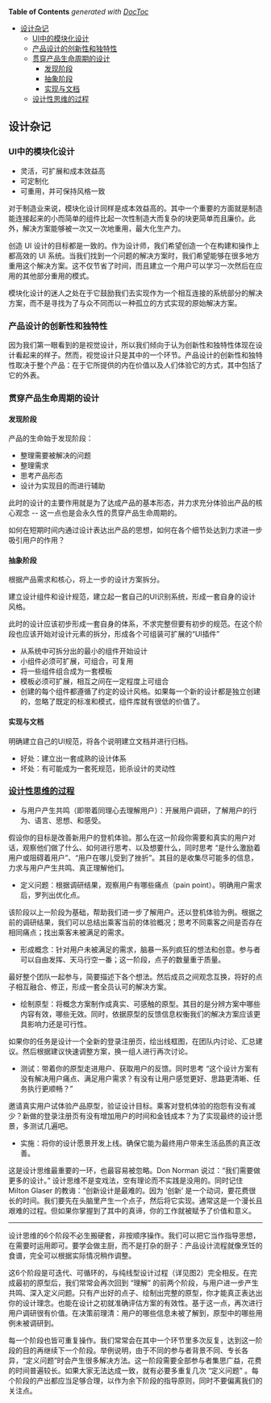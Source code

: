 <!-- START doctoc generated TOC please keep comment here to allow auto update -->
<!-- DON'T EDIT THIS SECTION, INSTEAD RE-RUN doctoc TO UPDATE -->
**Table of Contents**  *generated with [DocToc](https://github.com/thlorenz/doctoc)*

- [设计杂记](#%E8%AE%BE%E8%AE%A1%E6%9D%82%E8%AE%B0)
  - [UI中的模块化设计](#ui%E4%B8%AD%E7%9A%84%E6%A8%A1%E5%9D%97%E5%8C%96%E8%AE%BE%E8%AE%A1)
  - [产品设计的创新性和独特性](#%E4%BA%A7%E5%93%81%E8%AE%BE%E8%AE%A1%E7%9A%84%E5%88%9B%E6%96%B0%E6%80%A7%E5%92%8C%E7%8B%AC%E7%89%B9%E6%80%A7)
  - [贯穿产品生命周期的设计](#%E8%B4%AF%E7%A9%BF%E4%BA%A7%E5%93%81%E7%94%9F%E5%91%BD%E5%91%A8%E6%9C%9F%E7%9A%84%E8%AE%BE%E8%AE%A1)
    - [发现阶段](#%E5%8F%91%E7%8E%B0%E9%98%B6%E6%AE%B5)
    - [抽象阶段](#%E6%8A%BD%E8%B1%A1%E9%98%B6%E6%AE%B5)
    - [实现与文档](#%E5%AE%9E%E7%8E%B0%E4%B8%8E%E6%96%87%E6%A1%A3)
  - [设计性思维的过程](#%E8%AE%BE%E8%AE%A1%E6%80%A7%E6%80%9D%E7%BB%B4%E7%9A%84%E8%BF%87%E7%A8%8B)

<!-- END doctoc generated TOC please keep comment here to allow auto update -->

## 设计杂记

### UI中的模块化设计

- 灵活，可扩展和成本效益高
- 可定制化
- 可重用，并可保持风格一致

对于制造业来说，模块化设计同样是成本效益高的。其中一个重要的方面就是制造能连接起来的小而简单的组件比起一次性制造大而复杂的块更简单而且廉价。此外，解决方案能够被一次又一次地重用，最大化生产力。

创造 UI 设计的目标都是一致的。作为设计师，我们希望创造一个在构建和操作上都高效的 UI 系统。当我们找到一个问题的解决方案时，我们希望能够在很多地方重用这个解决方案。这不仅节省了时间，而且建立一个用户可以学习一次然后在应用的其他部分重用的模式。

模块化设计的迷人之处在于它鼓励我们去实现作为一个相互连接的系统部分的解决方案，而不是寻找为了与众不同而以一种孤立的方式实现的原始解决方案。

### 产品设计的创新性和独特性

因为我们第一眼看到的是视觉设计，所以我们倾向于认为创新性和独特性体现在设计看起来的样子。然而，视觉设计只是其中的一个环节。产品设计的创新性和独特性取决于整个产品：在于它所提供的内在价值以及人们体验它的方式，其中包括了它的外表。

### 贯穿产品生命周期的设计

#### 发现阶段

产品的生命始于发现阶段：

- 整理需要被解决的问题
- 整理需求
- 思考产品形态
- 设计为实现目的而进行辅助

此时的设计的主要作用就是为了达成产品的基本形态，并力求充分体验出产品的核心观念 -- 这一点也是会永久性的贯穿产品生命周期的。

如何在短期时间内通过设计表达出产品的思想，如何在各个细节处达到力求进一步吸引用户的作用？

#### 抽象阶段

根据产品需求和核心，将上一步的设计方案拆分。

建立设计组件和设计规范，建立起一套自己的UI识别系统，形成一套自身的设计风格。

此时的设计应该初步形成一套自身的体系，不求完整但要有初步的规范。在这个阶段也应该开始对设计元素的拆分，形成各个可组装可扩展的“UI插件”

- 从系统中可拆分出的最小的组件开始设计
- 小组件必须可扩展，可组合，可复用
- 将一些组件组合成为一套模板
- 模板必须可扩展，相互之间在一定程度上可组合
- 创建的每个组件都遵循了约定的设计风格。如果每一个新的设计都是独立创建的，忽略了既定的标准和模式，组件库就有很低的价值了。

#### 实现与文档

明确建立自己的UI规范，将各个说明建立文档并进行归档。

- 好处：建立出一套成熟的设计体系
- 坏处：有可能成为一套死规范，扼杀设计的灵动性

### [设计性思维的过程](http://www.jianshu.com/p/6a667ba0c196#)

- 与用户产生共鸣（即带着同理心去理解用户）：开展用户调研，了解用户的行为、语言、思想、和感受。

假设你的目标是改善新用户的登机体验。那么在这一阶段你需要和真实的用户对话，观察他们做了什么、如何进行思考、以及想要什么，同时思考 “是什么激励着用户或阻碍着用户”、“用户在哪儿受到了挫折”。其目的是收集尽可能多的信息，力求与用户产生共鸣、真正理解他们。

- 定义问题：根据调研结果，观察用户有哪些痛点（pain point）。明确用户需求后，罗列出优化点。

该阶段以上一阶段为基础，帮助我们进一步了解用户。还以登机体验为例。根据之前的调研结果，我们可以总结出乘客当前的体验概况；思考不同乘客之间是否存在相同痛点；找出乘客未被满足的需求。

- 形成概念：针对用户未被满足的需求，脑暴一系列疯狂的想法和创意。参与者可以自由发挥、天马行空一番；这一阶段，点子的数量重于质量。

最好整个团队一起参与，简要描述下各个想法。然后成员之间观念互换，将好的点子相互融合、修正，形成一套全员认可的解决方案。

- 绘制原型：将概念方案制作成真实、可感触的原型。其目的是分辨方案中哪些内容有效，哪些无效。同时，依据原型的反馈信息权衡我们的解决方案应该更具影响力还是可行性。

如果你的任务是设计一个全新的登录注册页，绘出线框图，在团队内讨论、汇总建议。然后根据建议快速调整方案，换一组人进行再次讨论。

- 测试：带着你的原型走进用户、获取用户的反馈。同时思考 “这个设计方案有没有解决用户痛点、满足用户需求？有没有让用户感觉更好、思路更清晰、任务执行更顺畅？”

邀请真实用户试体验产品原型，验证设计目标。乘客对登机体验的抱怨有没有减少？新做的登录注册页有没有增加用户的时间和金钱成本？为了实现最终的设计愿景，多测试几遍吧。

- 实施：将你的设计愿景开发上线。确保它能为最终用户带来生活品质的真正改善。

这是设计思维最重要的一环，也最容易被忽略。Don Norman 说过：“我们需要做更多的设计。” 设计思维不是变戏法，空有理论而不实践是没用的。同时记住 Milton Glaser 的教诲：“创新设计是最难的。因为 ‘创新’ 是一个动词，要花费很长的时间。我们要先在头脑里产生一个点子，然后将它实现。通常这是一个漫长且艰难的过程。但如果你掌握到了其中的真谛，你的工作就被赋予了价值和意义。

---

设计思维的6个阶段不必生搬硬套，非按顺序操作。我们可以把它当作指导思想，在需要时运用即可。要学会做主厨，而不是打杂的厨子：产品设计流程就像烹饪的食谱，完全可以根据实际情况稍作调整。

这6个阶段是可迭代、可循环的，与纯线型设计过程（详见图2）完全相反。在完成最初的原型后，我们常常会再次回到 “理解” 的前两个阶段，与用户进一步产生共鸣、深入定义问题。只有产出好的点子、绘制出完整的原型，你才能真正表达出你的设计理念。也能在设计之初就准确评估方案的有效性。基于这一点，再次进行用户调研很有价值。在决策前理清：用户的哪些信息未被了解到，原型中的哪些用例未被调研到。

每一个阶段也皆可重复操作。我们常常会在其中一个环节里多次反复，达到这一阶段的目的再继续下一个阶段。举例说明，由于不同的参与者背景不同、专长各异，“定义问题”时会产生很多解决方法。这一阶段需要全部参与者集思广益，花费的时间普遍较长。如果大家无法达成一致，就有必要多重复几次 “定义问题” 。每个阶段的产出都应当足够合理，以作为余下阶段的指导原则，同时不要偏离我们的关注点。


